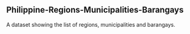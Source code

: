 ## Philippine-Regions-Municipalities-Barangays

A dataset showing the list of regions, municipalities and barangays.
